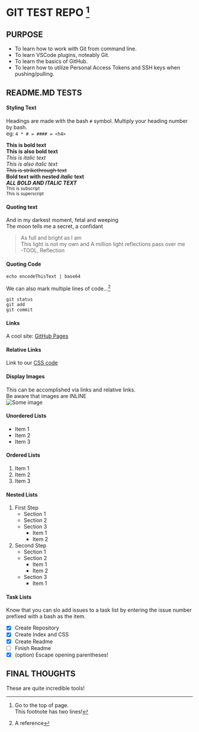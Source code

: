 # GIT TEST REPO [^2]

## PURPOSE
- To learn how to work with Git from command line.
- To learn VSCode plugins, noteably Git.
- To learn the basics of GitHub.
- To learn how to utilize Personal Access Tokens and SSH keys when pushing/pulling.

## README.MD TESTS

#### Styling Text
Headings are made with the bash `#` symbol. Multiply your heading number by bash.  
eg: `4 * # = #### = <h4>`  

**This is bold text**  
__This is also bold text__  
*This is italic text*  
_This is also italic text_  
~~This is strikethrough text~~  
**Bold text with nested _italic_ text**  
***ALL BOLD AND ITALIC TEXT***  
<sub>This is subscript</sub>  
<sup>This is superscript</sup>  

#### Quoting text
And in my darkest moment, fetal and weeping  
The moon tells me a secret, a confidant
> As full and bright as I am  
  > This light is not my own and
  > A million light reflections pass over me  
  > -TOOL, Reflection

#### Quoting Code
`echo encodeThisText | base64`

We can also mark multiple lines of code...[^1]

```
git status
git add
git commit
```

#### Links
A cool site: [GitHub Pages](https://pages.github.com/)

#### Relative Links
Link to our [CSS code](resources/css/main.css)

#### Display Images
This can be accomplished via links and relative links.  
Be aware that images are INLINE  
![Some image](https://myoctocat.com/assets/images/base-octocat.svg)

#### Unordered Lists
- Item 1
- Item 2
- Item 3

#### Ordered Lists
1. Item 1
2. Item 2
3. Item 3

#### Nested Lists
1. First Step
   - Section 1
   - Section 2
   - Section 3
     - Item 1
     - Item 2
2. Second Step
   - Section 1
   - Section 2
     - Item 1
     - Item 2
   - Section 3
     - Item 1

#### Task Lists
Know that you can slo add issues to a task list by entering the issue number prefixed with a bash as the item.
- [x] Create Repository
- [x] Create Index and CSS
- [x] Create Readme
- [ ] Finish Readme
- [x] \(option) Escape opening parentheses!

## FINAL THOUGHTS
These are quite incredible tools!

[^1]: A reference

[^2]: Go to the top of page.  
  This footnote has two lines!
